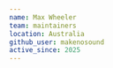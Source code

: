 ```yaml
---
name: Max Wheeler
team: maintainers
location: Australia
github_user: makenosound
active_since: 2025
---
```

